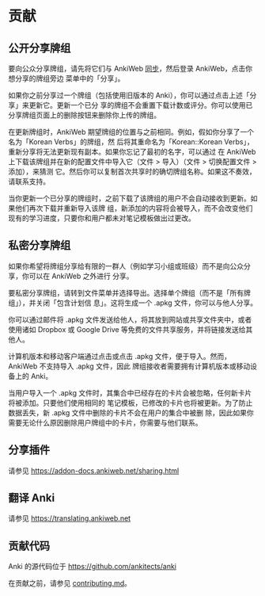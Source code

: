 # 贡献

<!-- toc -->

## 公开分享牌组

要向公众分享牌组，请先将它们与 AnkiWeb [同步](syncing.md)，然后登录 AnkiWeb，点击你想分享的牌组旁边
菜单中的「分享」。

如果你之前分享过一个牌组（包括使用旧版本的 Anki），你可以通过点击上述「分享」来更新它。更新一个已分
享的牌组不会重置下载计数或评分。你可以使用已分享牌组页面上的删除按钮来删除你上传的牌组。

在更新牌组时，AnkiWeb 期望牌组的位置与之前相同。例如，假如你分享了一个名为「Korean Verbs」的牌组，然
后将其重命名为「Korean::Korean Verbs」，重新分享将无法更新现有副本。如果你忘记了最初的名字，可以通过
在 AnkiWeb 上下载该牌组并在新的配置文件中导入它（文件 > 导入）（文件 > 切换配置文件 > 添加），来猜测
它。然后你可以复制首次共享时的确切牌组名称。如果这不奏效，请联系支持。

当你更新一个已分享的牌组时，之前下载了该牌组的用户不会自动接收到更新。如果他们再次下载并重新导入该牌
组，新添加的内容将会被导入，而不会改变他们现有的学习进度，只要你和用户都未对笔记模板做出过更改。

## 私密分享牌组

如果你希望将牌组分享给有限的一群人（例如学习小组或班级）而不是向公众分享，你可以在 AnkiWeb 之外进行
分享。

要私密分享牌组，请转到文件菜单并选择导出。选择单个牌组（而不是「所有牌组」），并关闭「包含计划信
息」。这将生成一个 .apkg 文件，你可以与他人分享。

你可以通过邮件将 .apkg 文件发送给他人，将其放到网站或共享文件夹中，或者使用诸如 Dropbox 或 Google
Drive 等免费的文件共享服务，并将链接发送给其他人。

计算机版本和移动客户端通过点击或点击 .apkg 文件，便于导入。然而，AnkiWeb 不支持导入 .apkg 文件，因此
牌组接收者需要拥有计算机版本或移动设备上的 Anki。

当用户导入一个 .apkg 文件时，其集合中已经存在的卡片会被忽略，任何新卡片将被添加。只要他们使用相同的
笔记模板，已修改的卡片也将被更新。为了防止数据丢失，新 .apkg 文件中删除的卡片不会在用户的集合中被删
除，因此如果你需要无论什么原因删除用户牌组中的卡片，你需要与他们联系。

## 分享插件

请参见 <https://addon-docs.ankiweb.net/sharing.html>

## 翻译 Anki

请参见 <https://translating.ankiweb.net>

## 贡献代码

Anki 的源代码位于 <https://github.com/ankitects/anki>

在贡献之前，请参见
[contributing.md](https://github.com/ankitects/anki/blob/main/docs/contributing.md)。

